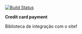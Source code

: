 [![Build Status](https://travis-ci.com/MarlonReis/credit-card-payment.svg?branch=master)](https://travis-ci.com/MarlonReis/credit-card-payment)

**Credit card payment**

Biblioteca de integração com o sitef